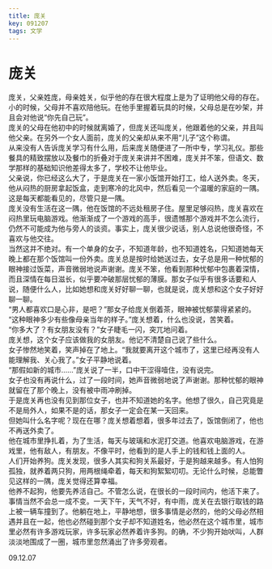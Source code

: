 ```yaml
---
title: 庞关
key: 091207
tags: 文学
---
```


# 庞关

庞关，父亲姓庞，母亲姓关，似乎他的存在很大程度上是为了证明他父母的存在。  
小的时候，父母并不喜欢陪他玩。在他手里握着玩具的时候，父母总是在吵架，并且会对他说“你先自己玩”。  
庞关的父母在他初中的时候就离婚了，但庞关还叫庞关，他跟着他的父亲，并且叫他父亲。在另外一个女人面前，庞关的父亲却从来不用“儿子”这个称谓。  
从来没有人告诉庞关学习有什么用，后来庞关随便进了一所中专，学习礼仪。那些餐具的精致摆放以及餐巾的折叠对于庞关来讲并不困难，庞关并不笨，但语文、数学那样的基础知识他差得太多了，学校不让他毕业。  
父亲说，你已经这么大了，于是庞关在一家小饭馆开始打工，给人送外卖。冬天，他从闷热的厨房拿起饭盒，走到寒冷的北风中，然后看见一个温暖的家庭的一隅。这是每天都能看见的，尽管只是一隅。  
庞关没有生活在这一隅，他在饭馆的不远处租房子住。屋里足够闷热，庞关喜欢在闷热里玩电脑游戏。他渐渐成了一个游戏的高手，很遗憾那个游戏并不怎么流行，仍然不可能成为他与旁人的谈资。事实上，庞关很少说话，别人总说他很奇怪，不喜欢与他交往。  
当然这并不绝对。有一个单身的女子，不知道年龄，也不知道姓名，只知道她每天晚上都在那个饭馆叫一份外卖。庞关总是按时给她送过去，女子总是用一种忧郁的眼神接过饭菜，声音微弱地说声谢谢。庞关不笨，他看到那种忧郁中包裹着深情，而且深情在每日滋长，似乎要冲破那层忧郁的薄膜。那女子似乎有很多话要和人说，随便什么人，比如她想和庞关好好聊一聊，也就是说，庞关想和这个女子好好聊一聊。  
“男人都喜欢口是心非，是吧？”那女子给庞关倒着茶，眼神被忧郁蒙得紧紧的。  
“这种眼神多少有些像母亲当年的样子。”庞关想着，什么也没说，苦笑着。  
“你多大了？有女朋友没有？”女子睫毛一闪，突兀地问着。  
庞关想，这个女子应该做我的女朋友。他记不清楚自己说了些什么。  
女子惨然地笑着，笑声掉在了地上。“我就要离开这个城市了，这里已经再没有人能理解我、关心我了。”女子平静地说着。  
“那假如新的城市……”庞关说了一半，口中干涩得噎住，没有说完。  
女子也没有再说什么，过了一段时间，她声音微弱地说了声谢谢。那种忧郁的眼神就留在了那个晚上，没有被中雨冲刷掉。  
于是庞关再也没有见到那位女子，也并不知道她的名字。他想了很久，自己究竟是不是局外人，如果不是的话，那女子一定会在某一天回来。  
但她叫什么名字呢？现在在哪？庞关想着想着，很多年过去了，饭馆倒闭了，他也不再送外卖了。  
他在城市里挣扎着，为了生活，每天与玻璃和水泥打交道。他喜欢电脑游戏，在游戏里，他有敌人，有朋友。不像平时，他看到的是人手上的钱和钱上面的人。  
人们开始养狗。庞关发现，很多人其实和狗关系最好，于是狗越来越多。有人怕狗孤独，就养着两只狗，用两根绳牵着，每天和狗絮絮叨叨。无论什么时候，总能瞥见这样的一隅，庞关觉得还算幸福。  
他养不起狗，他要先养活自己。不管怎么说，在很长的一段时间内，他活下来了。  
事情当然不会总一成不变。一天下午，天气不好，有中雨，庞关在去银行取钱的路上被一辆车撞到了。他躺在地上，平静地想，很多事情是必然的，他的父母必然相遇并且在一起，他也必然碰到那个女子却不知道姓名，他必然在这个城市里，城市里必然有许多游戏玩家，许多玩家必然养着许多狗。的确，不少狗开始吠叫，人群淡淡地围成了一圈，城市里忽然涌出了许多旁观者。  

09.12.07  
